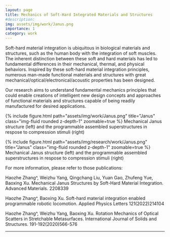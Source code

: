 ```yaml
---
layout: page
title: Mechanics of Soft-Hard Integrated Materials and Structures
#description: 
img: assets/img/work/Janus.png
importance: 1
category: work
---
```


Soft-hard material integration is ubiquitous in biological materials and structures, such as the human body with the integration of soft muscles. The inherent distinction between these soft and hard materials has led to fundamental differences in their mechanical, thermal, and physical behaviors. Inspired by these soft-hard material integration principles, numerous man-made functional materials and structures with great mechanical/optical/electronical/acoustic properties has been designed. 

Our research aims to understand fundamental mechanics principles that could enable creations of intelligent new design concepts and approaches of functional materials and structures capable of being readily manufactured for desired applications.

{% include figure.html path="assets/img/work/Janus.png" title="Janus" class="img-fluid rounded z-depth-1" zoomable=true %}
Mechanical Janus structure (left) and the programmable assembled superstructures in respose to compression stimuli (right)

<div class="row justify-content-sm-center">
    <div class="col-sm-4 mt-3 mt-md-0">
        {% include figure.html path="assets/img/research/work/Janus.png" title="Janus" class="img-fluid rounded z-depth-1" zoomable=true %}
    </div>
</div>
<div class="caption">
    Mechanical Janus structure (left) and the programmable assembled superstructures in respose to compression stimuli (right) 
</div>


For more information, please refer to those publications:

Haozhe Zhang^, Weizhu Yang, Qingchang Liu, Yuan Gao, Zhufeng Yue, Baoxing Xu. Mechanical Janus Structures by Soft-Hard Material Integration. Advanced Materials. 2208339

Haozhe Zhang^, Baoxing Xu. Soft-hard material integration enabled programmable robotic locomotion. Applied Physics Letters 121(2022)214104

Haozhe Zhang^, Weizhu Yang, Baoxing Xu. Rotation Mechanics of Optical Scatters in Stretchable Metasurfaces. International Journal of Solids and Structures. 191-192(2020)566-576

---
